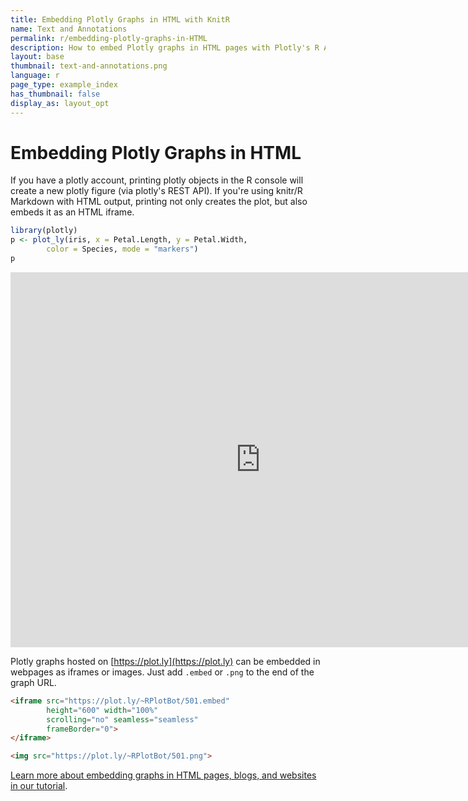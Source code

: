 ```yaml
---
title: Embedding Plotly Graphs in HTML with KnitR
name: Text and Annotations
permalink: r/embedding-plotly-graphs-in-HTML
description: How to embed Plotly graphs in HTML pages with Plotly's R API
layout: base
thumbnail: text-and-annotations.png
language: r
page_type: example_index
has_thumbnail: false
display_as: layout_opt
---
```


# Embedding Plotly Graphs in HTML

If you have a plotly account, printing plotly objects in the R console will create a new plotly figure (via plotly's REST API). If you're using knitr/R Markdown with HTML output, printing not only creates the plot, but also embeds it as an HTML iframe.




```r
library(plotly)
p <- plot_ly(iris, x = Petal.Length, y = Petal.Width,
        color = Species, mode = "markers")
p
```

<iframe height="600" id="igraph" scrolling="no" seamless="seamless" src="https://plot.ly/~RPlotBot/501.embed" width="800" frameBorder="0"></iframe>

Plotly graphs hosted on [https://plot.ly](https://plot.ly) can be embedded in webpages as iframes or images. Just add `.embed` or `.png` to the end of the graph URL.

```html
<iframe src="https://plot.ly/~RPlotBot/501.embed"
		height="600" width="100%"
		scrolling="no" seamless="seamless"
		frameBorder="0">
</iframe>
```

```html
<img src="https://plot.ly/~RPlotBot/501.png">
```

[Learn more about embedding graphs in HTML pages, blogs, and websites in our tutorial](http://help.plot.ly/embed-graphs-in-websites/).
